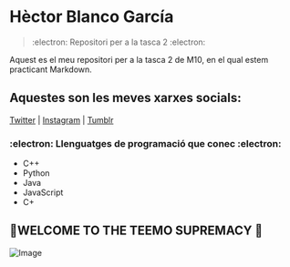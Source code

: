 # **Hèctor Blanco García**
> :electron: Repositori per a la tasca 2 :electron:

Aquest es el meu repositori per a la tasca 2 de M10, en el qual estem practicant Markdown.

## Aquestes son les meves xarxes socials:
[Twitter](https://twitter.com/home?lang=ca) |
[Instagram](https://www.instagram.com/) |
[Tumblr](https://www.tumblr.com/)

### :electron: Llenguatges de programació que conec :electron:	
- C++
- Python 
- Java
- JavaScript
- C+

## 🍄WELCOME TO THE TEEMO SUPREMACY 🍄
![Image](https://images4.alphacoders.com/600/600528.png)

